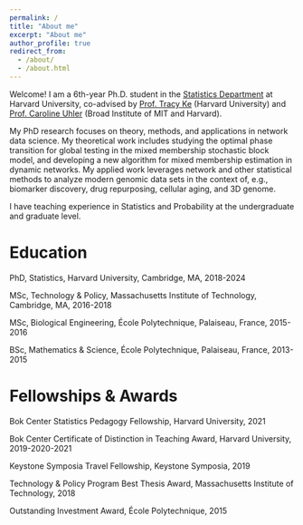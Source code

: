 ```yaml
---
permalink: /
title: "About me"
excerpt: "About me"
author_profile: true
redirect_from: 
  - /about/
  - /about.html
---
```


Welcome! I am a 6th-year Ph.D. student in the [Statistics Department](https://statistics.fas.harvard.edu/) at Harvard University, co-advised by [Prof. Tracy Ke](http://zke.fas.harvard.edu/) (Harvard University) and [Prof. Caroline Uhler](https://www.carolineuhler.com/) (Broad Institute of MIT and Harvard).

My PhD research focuses on theory, methods, and applications in network data science. My theoretical work includes studying the optimal phase transition for global testing in the mixed membership stochastic block model, and developing a new algorithm for mixed membership estimation in dynamic networks. My applied work leverages network and other statistical methods to analyze modern genomic data sets in the context of, e.g., biomarker discovery, drug repurposing, cellular aging, and 3D genome. 

I have teaching experience in Statistics and Probability at the undergraduate and graduate level.

# Education

PhD, Statistics, Harvard University, Cambridge, MA, 2018-2024

MSc, Technology & Policy, Massachusetts Institute of Technology, Cambridge, MA, 2016-2018

MSc, Biological Engineering, École Polytechnique, Palaiseau, France, 2015-2016

BSc, Mathematics & Science, École Polytechnique, Palaiseau, France, 2013-2015

# Fellowships & Awards

Bok Center Statistics Pedagogy Fellowship, Harvard University, 2021

Bok Center Certificate of Distinction in Teaching Award, Harvard University, 2019-2020-2021

Keystone Symposia Travel Fellowship, Keystone Symposia, 2019

Technology & Policy Program Best Thesis Award, Massachusetts Institute of Technology, 2018

Outstanding Investment Award, École Polytechnique, 2015
